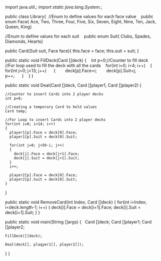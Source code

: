 import java.util.*;
import static java.lang.System.*;

public class Library{
  //Enum to define values for each face value    
  public enum Face{
  Ace, Two, Three, Four, Five, Six, Seven, Eight, Nine, Ten, Jack, Queen, King}          
  
  //Enum to define values for each suit    
  public enum Suit{
  Clubs, Spades, Diamonds, Hearts}
  
  public Card(Suit suit, Face face){
    this.face = face;
    this.suit = suit;
  }
  
  public static void FillDeck(Card []deck)
  {
    int p=0;//Counter to fill deck        
    //For loop used to fill the deck with all the cards    
    for(int i=0; i<4; i++)    
    {      
      for(int j=0; j<13; j++)      
      {        
        deck[p].Face=i;       
        deck[p].Suit=j;        
        p++;      
      }    
    }
  }
  
  public static void Deal(Card []deck, Card []player1, Card []player2)
  {
  
    //Counter to insert Cards into 2 player decks
    int p=0;
    
    //Creating a temporary Card to hold values
    Card temp;
    
    //For Loop to insert Cards into 2 player decks
    for(int i=0; i<14; i++)
    {
      player1[p].Face = deck[0].Face;
      player1[p].Suit = deck[0].Suit;
      
      for(int j=0; j<50-i; j++)
      {
        deck[j].Face = deck[j+1].Face;
        deck[j].Suit = deck[j+1].Suit;
      }
      i++;
      
      player2[p].Face = deck[0].Face;
      player2[p].Suit = deck[0].Suit;
    }
  }
  
  public static void RemoveCard(int Index, Card []deck)
  {
    for(int i=Index; i<deck.length-1; i++)
    {
      deck[i].Face = deck[i+1].Face;
      deck[i].Suit = deck[i+1].Suit;
    }
  }
  
  public static void main(String []args)
  {
    Card []deck;
    Card []player1;
    Card []player2;
    
    FillDeck([]deck);
    
    Deal(deck[], plaqyer1[], player2[]);
    
   }
}
